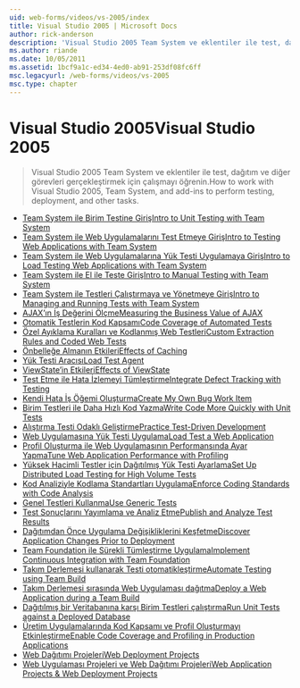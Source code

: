 ```yaml
---
uid: web-forms/videos/vs-2005/index
title: Visual Studio 2005 | Microsoft Docs
author: rick-anderson
description: 'Visual Studio 2005 Team System ve eklentiler ile test, dağıtım ve diğer görevleri gerçekleştirmek için çalışmayı öğrenin.'
ms.author: riande
ms.date: 10/05/2011
ms.assetid: 1bcf9a1c-ed34-4ed0-ab91-253df08fc6ff
msc.legacyurl: /web-forms/videos/vs-2005
msc.type: chapter
---
```

<a name="visual-studio-2005"></a><span data-ttu-id="828d6-103">Visual Studio 2005</span><span class="sxs-lookup"><span data-stu-id="828d6-103">Visual Studio 2005</span></span>
====================
> <span data-ttu-id="828d6-104">Visual Studio 2005 Team System ve eklentiler ile test, dağıtım ve diğer görevleri gerçekleştirmek için çalışmayı öğrenin.</span><span class="sxs-lookup"><span data-stu-id="828d6-104">How to work with Visual Studio 2005, Team System, and add-ins to perform testing, deployment, and other tasks.</span></span>


- [<span data-ttu-id="828d6-105">Team System ile Birim Testine Giriş</span><span class="sxs-lookup"><span data-stu-id="828d6-105">Intro to Unit Testing with Team System</span></span>](introduction-to-unit-testing-with-team-system.md)
- [<span data-ttu-id="828d6-106">Team System ile Web Uygulamalarını Test Etmeye Giriş</span><span class="sxs-lookup"><span data-stu-id="828d6-106">Intro to Testing Web Applications with Team System</span></span>](introduction-to-testing-web-applications-with-team-system.md)
- [<span data-ttu-id="828d6-107">Team System ile Web Uygulamalarına Yük Testi Uygulamaya Giriş</span><span class="sxs-lookup"><span data-stu-id="828d6-107">Intro to Load Testing Web Applications with Team System</span></span>](introduction-to-load-testing-web-applications-with-team-system.md)
- [<span data-ttu-id="828d6-108">Team System ile El ile Teste Giriş</span><span class="sxs-lookup"><span data-stu-id="828d6-108">Intro to Manual Testing with Team System</span></span>](introduction-to-manual-testing-with-team-system.md)
- [<span data-ttu-id="828d6-109">Team System ile Testleri Çalıştırmaya ve Yönetmeye Giriş</span><span class="sxs-lookup"><span data-stu-id="828d6-109">Intro to Managing and Running Tests with Team System</span></span>](introduction-to-managing-and-running-tests-with-team-system.md)
- [<span data-ttu-id="828d6-110">AJAX’ın İş Değerini Ölçme</span><span class="sxs-lookup"><span data-stu-id="828d6-110">Measuring the Business Value of AJAX</span></span>](measuring-the-business-value-of-ajax.md)
- [<span data-ttu-id="828d6-111">Otomatik Testlerin Kod Kapsamı</span><span class="sxs-lookup"><span data-stu-id="828d6-111">Code Coverage of Automated Tests</span></span>](code-coverage-of-automated-tests.md)
- [<span data-ttu-id="828d6-112">Özel Ayıklama Kuralları ve Kodlanmış Web Testleri</span><span class="sxs-lookup"><span data-stu-id="828d6-112">Custom Extraction Rules and Coded Web Tests</span></span>](custom-extraction-rules-and-coded-web-tests.md)
- [<span data-ttu-id="828d6-113">Önbelleğe Almanın Etkileri</span><span class="sxs-lookup"><span data-stu-id="828d6-113">Effects of Caching</span></span>](the-effects-of-caching.md)
- [<span data-ttu-id="828d6-114">Yük Testi Aracısı</span><span class="sxs-lookup"><span data-stu-id="828d6-114">Load Test Agent</span></span>](using-the-load-test-agent.md)
- [<span data-ttu-id="828d6-115">ViewState’in Etkileri</span><span class="sxs-lookup"><span data-stu-id="828d6-115">Effects of ViewState</span></span>](the-effects-of-viewstate.md)
- [<span data-ttu-id="828d6-116">Test Etme ile Hata İzlemeyi Tümleştirme</span><span class="sxs-lookup"><span data-stu-id="828d6-116">Integrate Defect Tracking with Testing</span></span>](how-do-i-integrate-defect-tracking-with-testing.md)
- [<span data-ttu-id="828d6-117">Kendi Hata İş Öğemi Oluşturma</span><span class="sxs-lookup"><span data-stu-id="828d6-117">Create My Own Bug Work Item</span></span>](how-do-i-create-my-own-bug-work-item.md)
- [<span data-ttu-id="828d6-118">Birim Testleri ile Daha Hızlı Kod Yazma</span><span class="sxs-lookup"><span data-stu-id="828d6-118">Write Code More Quickly with Unit Tests</span></span>](how-do-i-write-code-more-quickly-with-unit-tests.md)
- [<span data-ttu-id="828d6-119">Alıştırma Testi Odaklı Geliştirme</span><span class="sxs-lookup"><span data-stu-id="828d6-119">Practice Test-Driven Development</span></span>](how-do-i-practice-test-driven-development.md)
- [<span data-ttu-id="828d6-120">Web Uygulamasına Yük Testi Uygulama</span><span class="sxs-lookup"><span data-stu-id="828d6-120">Load Test a Web Application</span></span>](how-do-i-load-test-a-web-application.md)
- [<span data-ttu-id="828d6-121">Profil Oluşturma ile Web Uygulamasının Performansında Ayar Yapma</span><span class="sxs-lookup"><span data-stu-id="828d6-121">Tune Web Application Performance with Profiling</span></span>](how-do-i-tune-web-application-performance-with-profiling.md)
- [<span data-ttu-id="828d6-122">Yüksek Hacimli Testler için Dağıtılmış Yük Testi Ayarlama</span><span class="sxs-lookup"><span data-stu-id="828d6-122">Set Up Distributed Load Testing for High Volume Tests</span></span>](how-do-i-set-up-distributed-load-testing-for-high-volume-tests.md)
- [<span data-ttu-id="828d6-123">Kod Analiziyle Kodlama Standartları Uygulama</span><span class="sxs-lookup"><span data-stu-id="828d6-123">Enforce Coding Standards with Code Analysis</span></span>](how-do-i-enforce-coding-standards-with-code-analysis.md)
- [<span data-ttu-id="828d6-124">Genel Testleri Kullanma</span><span class="sxs-lookup"><span data-stu-id="828d6-124">Use Generic Tests</span></span>](how-do-i-use-generic-tests.md)
- [<span data-ttu-id="828d6-125">Test Sonuçlarını Yayımlama ve Analiz Etme</span><span class="sxs-lookup"><span data-stu-id="828d6-125">Publish and Analyze Test Results</span></span>](how-do-i-publish-and-analyze-test-results.md)
- [<span data-ttu-id="828d6-126">Dağıtımdan Önce Uygulama Değişikliklerini Keşfetme</span><span class="sxs-lookup"><span data-stu-id="828d6-126">Discover Application Changes Prior to Deployment</span></span>](how-do-i-discover-application-changes-prior-to-deployment.md)
- [<span data-ttu-id="828d6-127">Team Foundation ile Sürekli Tümleştirme Uygulama</span><span class="sxs-lookup"><span data-stu-id="828d6-127">Implement Continuous Integration with Team Foundation</span></span>](how-do-i-implement-continuous-integration-with-team-foundation.md)
- [<span data-ttu-id="828d6-128">Takım Derlemesi kullanarak Testi otomatikleştirme</span><span class="sxs-lookup"><span data-stu-id="828d6-128">Automate Testing using Team Build</span></span>](how-do-i-automate-testing-using-team-build.md)
- [<span data-ttu-id="828d6-129">Takım Derlemesi sırasında Web Uygulaması dağıtma</span><span class="sxs-lookup"><span data-stu-id="828d6-129">Deploy a Web Application during a Team Build</span></span>](how-do-i-deploy-a-web-application-during-a-team-build.md)
- [<span data-ttu-id="828d6-130">Dağıtılmış bir Veritabanına karşı Birim Testleri çalıştırma</span><span class="sxs-lookup"><span data-stu-id="828d6-130">Run Unit Tests against a Deployed Database</span></span>](how-do-i-run-unit-tests-against-a-deployed-database.md)
- [<span data-ttu-id="828d6-131">Üretim Uygulamalarında Kod Kapsamı ve Profil Oluşturmayı Etkinleştirme</span><span class="sxs-lookup"><span data-stu-id="828d6-131">Enable Code Coverage and Profiling in Production Applications</span></span>](how-do-i-enable-code-coverage-and-profiling-in-production-applications.md)
- [<span data-ttu-id="828d6-132">Web Dağıtımı Projeleri</span><span class="sxs-lookup"><span data-stu-id="828d6-132">Web Deployment Projects</span></span>](web-deployment-projects.md)
- [<span data-ttu-id="828d6-133">Web Uygulaması Projeleri ve Web Dağıtımı Projeleri</span><span class="sxs-lookup"><span data-stu-id="828d6-133">Web Application Projects & Web Deployment Projects</span></span>](web-application-projects-web-deployment-projects.md)
